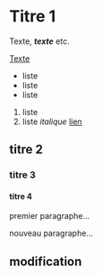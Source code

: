 # Titre 1

Texte, ___texte___ etc.

[Texte](https://www.google.fr)

- liste
- liste
- liste

1. liste
2. liste _italique_ [lien](https://www.google.fr)

## titre 2

### titre 3

#### titre 4

premier paragraphe...

nouveau paragraphe...

## modification